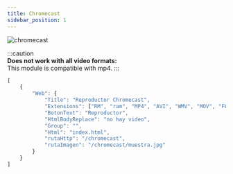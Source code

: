 ```yaml
---
title: Chromecast
sidebar_position: 1
---
```


![chromecast](@site/static/img/modulos_ficheros/chromecast.JPG) 

:::caution  
**Does not work with all video formats:**  
This module is compatible with mp4. 
:::

```jsx title="clepnid.json"
[
	{
		"Web": {
			"Title": "Reproductor Chromecast",
			"Extensions": ["RM", "ram", "MP4", "AVI", "WMV", "MOV", "FLV", "OGG", "WEBM", "MKV"],
			"BotonText": "Reproductor",
			"HtmlBodyReplace": "no hay video",
			"Group": "",
			"Html": "index.html",
			"rutaHttp": "/chromecast",
			"rutaImagen": "/chromecast/muestra.jpg"
		}
	}
]
```
